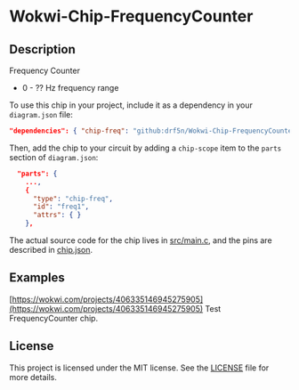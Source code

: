 # Wokwi-Chip-FrequencyCounter
## Description

Frequency Counter

-  0 - ?? Hz frequency range

To use this chip in your project, include it as a dependency in your `diagram.json` file:

```json
"dependencies": { "chip-freq": "github:drf5n/Wokwi-Chip-FrequencyCounter@1.0.6" }
```

Then, add the chip to your circuit by adding a `chip-scope` item to the `parts` section of `diagram.json`:

```json
  "parts": {
    ...,
    {
      "type": "chip-freq",
      "id": "freq1",
      "attrs": { }
    },
```

The actual source code for the chip lives in [src/main.c](https://github.com/drf5na/Wokwi-Chip-FrequencyCounter/blob/main/src/main.c), and the pins are described in [chip.json](https://github.com/drf5na/Wokwi-Chip-FrequencyCounter/blob/main/chip.json).

## Examples

[https://wokwi.com/projects/406335146945275905](https://wokwi.com/projects/406335146945275905) Test FrequencyCounter chip.

## License

This project is licensed under the MIT license. See the [LICENSE](https://github.com/drf5na/Wokwi-Chip-FrequencyCounter/blob/main/LICENSE) file for more details.
